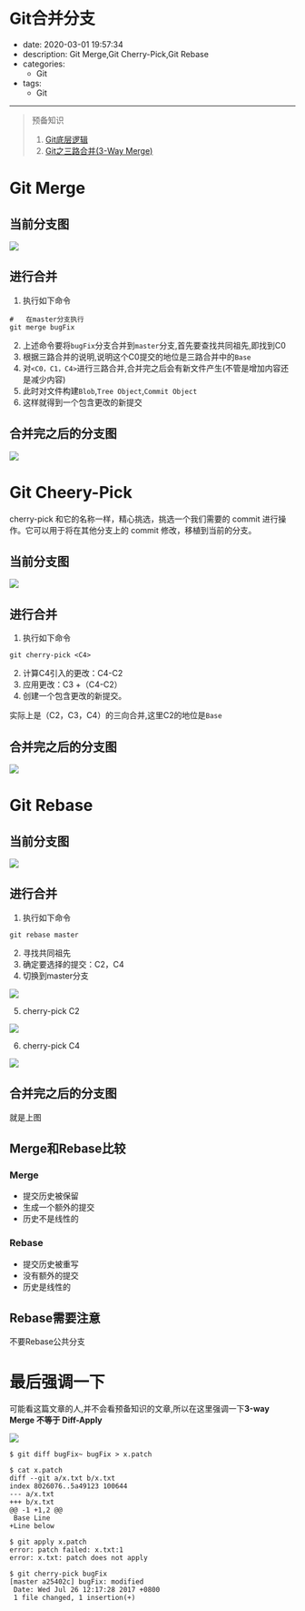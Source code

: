 #   Git合并分支
+ date: 2020-03-01 19:57:34
+ description: Git Merge,Git Cherry-Pick,Git Rebase
+ categories:
  - Git
+ tags:
  - Git
---
>   预备知识
>   1.  [Git底层逻辑](/2020/02/23/Git底层逻辑/)
>   2.  [Git之三路合并(3-Way Merge)](/2020/03/01/Git之三路合并/)
#   Git Merge
##  当前分支图

![](../images/2020/03/20200301011.png)


##  进行合并
1.  执行如下命令

```
#   在master分支执行
git merge bugFix
```

2.  上述命令要将`bugFix`分支合并到`master`分支,首先要查找共同祖先,即找到C0
3.  根据三路合并的说明,说明这个C0提交的地位是三路合并中的`Base`
4.  对`<C0，C1，C4>`进行三路合并,合并完之后会有新文件产生(不管是增加内容还是减少内容)
5.  此时对文件构建`Blob`,`Tree Object`,`Commit Object`
6.  这样就得到一个包含更改的新提交

##  合并完之后的分支图

![](../images/2020/03/20200301012.png)


#   Git Cheery-Pick
cherry-pick 和它的名称一样，精心挑选，挑选一个我们需要的 commit 进行操作。它可以用于将在其他分支上的 commit 修改，移植到当前的分支。

##  当前分支图

![](../images/2020/03/20200301013.png)


##  进行合并
1.  执行如下命令

```
git cherry-pick <C4>
```

2.  计算C4引入的更改：C4-C2
3.  应用更改：C3 +（C4-C2）
4.  创建一个包含更改的新提交。

实际上是（C2，C3，C4）的三向合并,这里C2的地位是`Base`

##  合并完之后的分支图

![](../images/2020/03/20200301014.png)


#   Git Rebase
##  当前分支图

![](../images/2020/03/20200301015.png)


##  进行合并
1.  执行如下命令

```
git rebase master
```

2.  寻找共同祖先
3.  确定要选择的提交：C2，C4
4.  切换到master分支

![](../images/2020/03/20200301016.png)

5.  cherry-pick C2

![](../images/2020/03/20200301017.png)

6.  cherry-pick C4

![](../images/2020/03/20200301018.png)


##  合并完之后的分支图
就是上图

##   Merge和Rebase比较
###  Merge
+   提交历史被保留
+   生成一个额外的提交
+   历史不是线性的

###  Rebase
+   提交历史被重写
+   没有额外的提交
+   历史是线性的

##  Rebase需要注意
不要Rebase公共分支

#   最后强调一下
可能看这篇文章的人,并不会看预备知识的文章,所以在这里强调一下**3-way Merge 不等于 Diff-Apply**


![](../images/2020/03/20200301019.png)


```
$ git diff bugFix~ bugFix > x.patch

$ cat x.patch
diff --git a/x.txt b/x.txt
index 8026076..5a49123 100644
--- a/x.txt
+++ b/x.txt
@@ -1 +1,2 @@
 Base Line
+Line below

$ git apply x.patch
error: patch failed: x.txt:1
error: x.txt: patch does not apply

$ git cherry-pick bugFix
[master a25402c] bugFix: modified
 Date: Wed Jul 26 12:17:28 2017 +0800
 1 file changed, 1 insertion(+)
```




